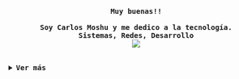 <div align="justify">
  <p align="center">
    <samp>
      <b>
        Muy buenas!!
        <br>
        <br>
        Soy Carlos Moshu y me dedico a la tecnología.
        <br>
        Sistemas, Redes, Desarrollo
      </b>
      <br>
      <image
        src="https://readme-typing-svg.herokuapp.com?font=Iosevka&size=16&color=6791c9&center=true&width=410&height=45&lines=public+void+Hola+()+{}">
        <br>
    </samp>
  </p>

  <br>

  <details>
    <summary><samp><b>Ver más</b></samp></summary>

    <h2></h2><br>

    <p align="center">
      <samp>
        [<a href="mailto:carlos@carlosmoshu.com">e-mail</a>]
        [<a href="https://www.linkedin.com/in/carlos-moshu/">linkedin</a>]
        [<a href="https://twitter.com/CarlosMoshu">twitter</a>]
        [<a href="https://www.twitch.tv/carlosmoshutv">twitch</a>]
        [<a href="https://www.carlosmoshu.com">web</a>]
      </samp>
    </p>

    <h2></h2><br>

    <p align="center">
      <samp>
        <a href="#--------">
          <img src="https://komarev.com/ghpvc/?username=carlosmoshudev&label=Profile+Views&color=grey" alt="profile views" />
        </a>
      </samp>
    </p>

    <div align="center">
      <table>
        <tr>
          <td><a href="#--------"><img height="137px" align="center" alt="GitHub Stats"
                src="https://github-readme-stats.vercel.app/api?username=carlosmoshudev&count_private=true&show_icons=true&include_all_commits=true&line_height=21&hide_border=true&theme=nord" /></a>
          </td>
          <td><a href="#--------"><img height="137px" align="center" alt="Top Language"
                src="https://github-readme-stats.vercel.app/api/top-langs/?username=carlosmoshudev&layout=compact&line_height=21&hide_border=true&theme=nord" /></a>
          </td>
        </tr>
      </table>
    </div>

  </details>
</div>
